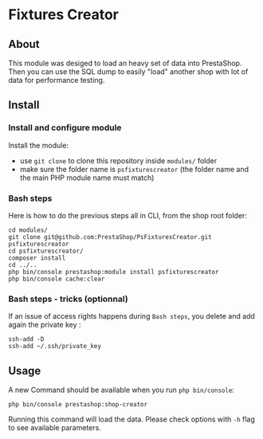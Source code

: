 # Fixtures Creator

## About

This module was desiged to load an heavy set of data into PrestaShop. Then you can use the SQL dump to easily "load" another shop with lot of data for performance testing.

## Install

### Install and configure module

Install the module:
- use `git clone` to clone this repository inside `modules/` folder
- make sure the folder name is `psfixturescreator` (the folder name and the main PHP module name must match)


### Bash steps

Here is how to do the previous steps all in CLI, from the shop root folder:

```
cd modules/
git clone git@github.com:PrestaShop/PsFixturesCreator.git psfixturescreator
cd psfixturescreator/
composer install
cd ../..
php bin/console prestashop:module install psfixturescreator
php bin/console cache:clear
```
### Bash steps - tricks (optionnal)
If an issue of access rights happens during `Bash steps`, you delete and add again the private key :

```
ssh-add -D
ssh-add ~/.ssh/private_key
```

## Usage

A new Command should be available when you run `php bin/console`:
```
php bin/console prestashop:shop-creator
```

Running this command will load the data. Please check options with `-h` flag to see available parameters.
